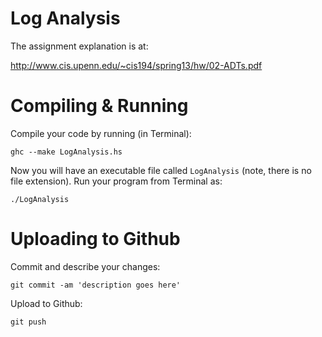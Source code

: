 # Log Analysis

The assignment explanation is at:

http://www.cis.upenn.edu/~cis194/spring13/hw/02-ADTs.pdf

# Compiling & Running

Compile your code by running (in Terminal):

`ghc --make LogAnalysis.hs`

Now you will have an executable file called `LogAnalysis` (note, there is no file extension).  Run your program from Terminal as:

`./LogAnalysis`

# Uploading to Github

Commit and describe your changes:

`git commit -am 'description goes here'`

Upload to Github:

`git push`

